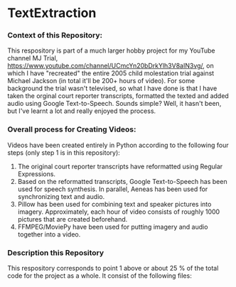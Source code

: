 # TextExtraction

### Context of this Repository:
This respository is part of a much larger hobby project for my YouTube channel MJ Trial, https://www.youtube.com/channel/UCmcYn20bDrkYlh3V8aIN3vg/, on which I have "recreated" the entire 2005 child molestation trial against Michael Jackson (in total it'll be 200+ hours of video). For some background the trial wasn't televised, so what I have done is that I have taken the orginal court reporter transcripts, formatted the texted and added audio using Google Text-to-Speech. Sounds simple? Well, it hasn't been, but I've learnt a lot and really enjoyed the process.

### Overall process for Creating Videos:
Videos have been created entirely in Python according to the following four steps (only step 1 is in this repository):
<ol>
  <li>The original court reporter transcripts have reformatted using Regular Expressions.</li>
  <li>Based on the reformatted transcripts, Google Text-to-Speech has been used for speech synthesis. In parallel, Aeneas has been used for synchronizing text and audio.</li>
  <li>Pillow has been used for combining text and speaker pictures into imagery. Approximately, each hour of video consists of roughly 1000 pictures that are created beforehand.</li>
  <li>FFMPEG/MoviePy have been used for putting imagery and audio together into a video.</li>
</ol>

### Description this Repository
This respository corresponds to point 1 above or about 25 % of the total code for the project as a whole. It consist of the following files:
